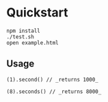 # Quickstart

```
npm install
./test.sh
open example.html
```

## Usage

```
(1).second() // _returns 1000_

(8).seconds() // _returns 8000_

```


